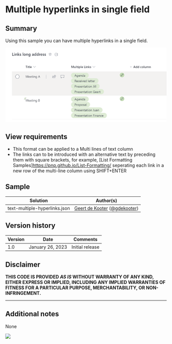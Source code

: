 # Multiple hyperlinks in single field

## Summary
Using this sample you can have multiple hyperlinks in a single field.

![screenshot of the sample](./assets/screenshot.png)

## View requirements
- This format can be applied to a Multi lines of text column
- The links can to be introduced with an alternative text by preceding them with square brackets, for example, [List Formatting Samples]https://pnp.github.io/List-Formatting/ seperating each link in a new row of the multi-line column using SHIFT+ENTER

## Sample

Solution|Author(s)
--------|---------
text-multiple-hyperlinks.json | [Geert de Kooter](https://github.com/gdk-max) ([@gdekooter](https://twitter.com/gdekooter))

## Version history

Version|Date|Comments
-------|----|--------
1.0|January 26, 2023|Initial release

## Disclaimer

**THIS CODE IS PROVIDED *AS IS* WITHOUT WARRANTY OF ANY KIND, EITHER EXPRESS OR IMPLIED, INCLUDING ANY IMPLIED WARRANTIES OF FITNESS FOR A PARTICULAR PURPOSE, MERCHANTABILITY, OR NON-INFRINGEMENT.**

---

## Additional notes
None

<img src="https://pnptelemetry.azurewebsites.net/list-formatting/column-samples/text-multiple-hyperlinks" />